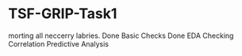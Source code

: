 # TSF-GRIP-Task1
morting all neccerry labries. Done Basic Checks Done EDA Checking Correlation Predictive Analysis
